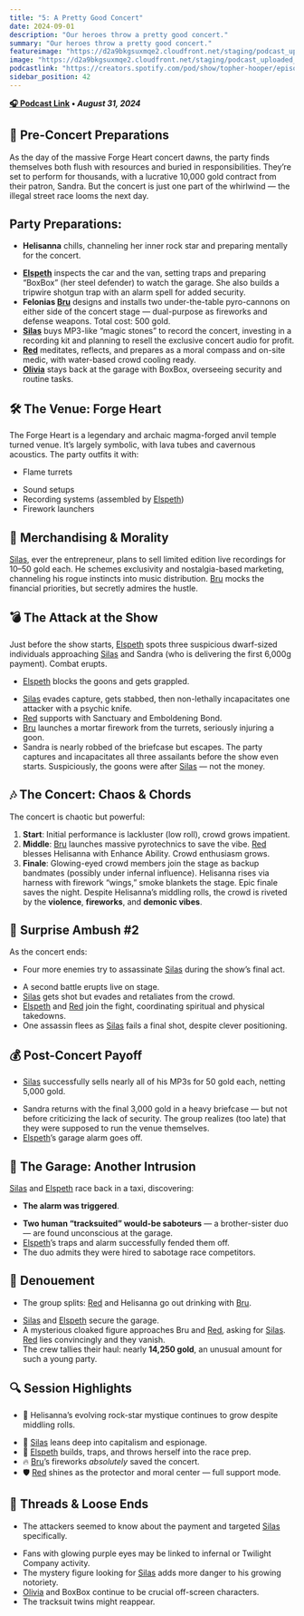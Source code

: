 ```yaml
---
title: "5: A Pretty Good Concert"
date: 2024-09-01
description: "Our heroes throw a pretty good concert."
summary: "Our heroes throw a pretty good concert."
featureimage: "https://d2a9bkgsuxmqe2.cloudfront.net/staging/podcast_uploaded_episode400/41448639/41448639-1725217230877-74e9a0fe61bc7.jpg"
image: "https://d2a9bkgsuxmqe2.cloudfront.net/staging/podcast_uploaded_episode400/41448639/41448639-1725217230877-74e9a0fe61bc7.jpg"
podcastlink: "https://creators.spotify.com/pod/show/topher-hooper/episodes/C4-E5-A-Pretty-Good-Concert-e2nsibf"
sidebar_position: 42
---
```


**[🎧 Podcast Link](https://creators.spotify.com/pod/show/topher-hooper/episodes/C4-E5-A-Pretty-Good-Concert-e2nsibf) • *August 31, 2024***

## 🎤 Pre-Concert Preparations
As the day of the massive Forge Heart concert dawns, the party finds themselves both flush with resources and buried in responsibilities. They’re set to perform for thousands, with a lucrative 10,000 gold contract from their patron, Sandra. But the concert is just one part of the whirlwind — the illegal street race looms the next day.
## Party Preparations:
- **Helisanna** chills, channeling her inner rock star and preparing mentally for the concert.
* **[Elspeth](/player-characters/elspeth)** inspects the car and the van, setting traps and preparing “BoxBox” (her steel defender) to watch the garage. She also builds a tripwire shotgun trap with an alarm spell for added security.
* **Felonias [Bru](/player-characters/bru)** designs and installs two under-the-table pyro-cannons on either side of the concert stage — dual-purpose as fireworks and defense weapons. Total cost: 500 gold.
* **[Silas](/player-characters/silas)** buys MP3-like “magic stones” to record the concert, investing in a recording kit and planning to resell the exclusive concert audio for profit.
* **[Red](/player-characters/red)** meditates, reflects, and prepares as a moral compass and on-site medic, with water-based crowd cooling ready.
* **[Olivia](/player-characters/olivia)** stays back at the garage with BoxBox, overseeing security and routine tasks.
## 🛠️ The Venue: Forge Heart
The Forge Heart is a legendary and archaic magma-forged anvil temple turned venue. It’s largely symbolic, with lava tubes and cavernous acoustics. The party outfits it with:
- Flame turrets
* Sound setups
* Recording systems (assembled by [Elspeth](/player-characters/elspeth))
* Firework launchers
## 🧃 Merchandising & Morality
[Silas](/player-characters/silas), ever the entrepreneur, plans to sell limited edition live recordings for 10–50 gold each. He schemes exclusivity and nostalgia-based marketing, channeling his rogue instincts into music distribution. [Bru](/player-characters/bru) mocks the financial priorities, but secretly admires the hustle.
## 💣 The Attack at the Show
Just before the show starts, [Elspeth](/player-characters/elspeth) spots three suspicious dwarf-sized individuals approaching [Silas](/player-characters/silas) and Sandra (who is delivering the first 6,000g payment). Combat erupts.
- [Elspeth](/player-characters/elspeth) blocks the goons and gets grappled.
* [Silas](/player-characters/silas) evades capture, gets stabbed, then non-lethally incapacitates one attacker with a psychic knife.
* [Red](/player-characters/red) supports with Sanctuary and Emboldening Bond.
* [Bru](/player-characters/bru) launches a mortar firework from the turrets, seriously injuring a goon.
* Sandra is nearly robbed of the briefcase but escapes.
The party captures and incapacitates all three assailants before the show even starts. Suspiciously, the goons were after [Silas](/player-characters/silas) — not the money.
## 🎶 The Concert: Chaos & Chords
The concert is chaotic but powerful:
1. **Start**: Initial performance is lackluster (low roll), crowd grows impatient.
2. **Middle**: [Bru](/player-characters/bru) launches massive pyrotechnics to save the vibe. [Red](/player-characters/red) blesses Helisanna with Enhance Ability. Crowd enthusiasm grows.
3. **Finale**: Glowing-eyed crowd members join the stage as backup bandmates (possibly under infernal influence). Helisanna rises via harness with firework “wings,” smoke blankets the stage. Epic finale saves the night.
Despite Helisanna’s middling rolls, the crowd is riveted by the **violence**, **fireworks**, and **demonic vibes**.
## 🔫 Surprise Ambush #2
As the concert ends:
- Four more enemies try to assassinate [Silas](/player-characters/silas) during the show’s final act.
* A second battle erupts live on stage.
* [Silas](/player-characters/silas) gets shot but evades and retaliates from the crowd.
* [Elspeth](/player-characters/elspeth) and [Red](/player-characters/red) join the fight, coordinating spiritual and physical takedowns.
* One assassin flees as [Silas](/player-characters/silas) fails a final shot, despite clever positioning.
## 💰 Post-Concert Payoff
- [Silas](/player-characters/silas) successfully sells nearly all of his MP3s for 50 gold each, netting 5,000 gold.
* Sandra returns with the final 3,000 gold in a heavy briefcase — but not before criticizing the lack of security. The group realizes (too late) that they were supposed to run the venue themselves.
* [Elspeth](/player-characters/elspeth)’s garage alarm goes off.
## 🚨 The Garage: Another Intrusion
[Silas](/player-characters/silas) and [Elspeth](/player-characters/elspeth) race back in a taxi, discovering:
- **The alarm was triggered**.
* **Two human “tracksuited” would-be saboteurs** — a brother-sister duo — are found unconscious at the garage.
* [Elspeth](/player-characters/elspeth)’s traps and alarm successfully fended them off.
* The duo admits they were hired to sabotage race competitors.
## 🍻 Denouement
- The group splits: [Red](/player-characters/red) and Helisanna go out drinking with [Bru](/player-characters/bru).
* [Silas](/player-characters/silas) and [Elspeth](/player-characters/elspeth) secure the garage.
* A mysterious cloaked figure approaches Bru and [Red](/player-characters/red), asking for [Silas](/player-characters/silas). [Red](/player-characters/red) lies convincingly and they vanish.
* The crew tallies their haul: nearly **14,250 gold**, an unusual amount for such a young party.
## 🔍 Session Highlights
- 🎤 Helisanna’s evolving rock-star mystique continues to grow despite middling rolls.
* 💼 [Silas](/player-characters/silas) leans deep into capitalism and espionage.
* 🔧 [Elspeth](/player-characters/elspeth) builds, traps, and throws herself into the race prep.
* 🔥 [Bru](/player-characters/bru)’s fireworks *absolutely* saved the concert.
* 🛡️ [Red](/player-characters/red) shines as the protector and moral center — full support mode.
## 🧩 Threads & Loose Ends
- The attackers seemed to know about the payment and targeted [Silas](/player-characters/silas) specifically.
* Fans with glowing purple eyes may be linked to infernal or Twilight Company activity.
* The mystery figure looking for [Silas](/player-characters/silas) adds more danger to his growing notoriety.
* [Olivia](/player-characters/olivia) and BoxBox continue to be crucial off-screen characters.
* The tracksuit twins might reappear.